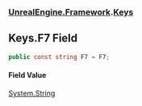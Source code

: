### [UnrealEngine.Framework](UnrealEngine_Framework.md 'UnrealEngine.Framework').[Keys](Keys.md 'UnrealEngine.Framework.Keys')
## Keys.F7 Field
```csharp
public const string F7 = F7;
```
#### Field Value
[System.String](https://docs.microsoft.com/en-us/dotnet/api/System.String 'System.String')
